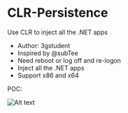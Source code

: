 # CLR-Persistence
Use CLR to inject all the .NET apps

- Author: 3gstudent
- Inspired by @subTee
- Need reboot or log off and re-logon
- Inject all the .NET apps
- Support x86 and x64

POC:

![Alt text](https://raw.githubusercontent.com/3gstudent/CLR-Injection/master/poc.gif)

